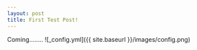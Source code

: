 ```yaml
---
layout: post
title: First Test Post!
---
```


Coming........
![_config.yml]({{ site.baseurl }}/images/config.png)
